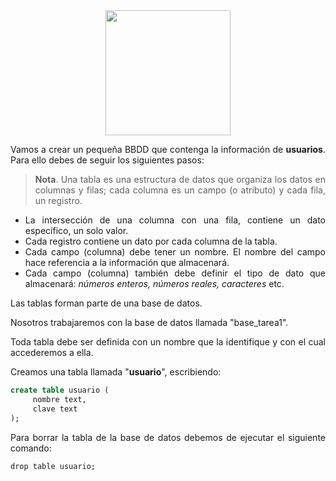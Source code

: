 <div align="justify">

<div align="center">
<img src="https://luciamonterorodriguez.com/wp-content/uploads/2021/03/computer-1331579_640.png" width="200px"/>
</div>

Vamos a crear un pequeña BBDD que contenga la información de __usuarios__.
Para ello debes de seguir los siguientes pasos:

> __Nota__. Una tabla es una estructura de datos que organiza los datos en columnas y filas; cada columna es un campo (o atributo) y cada fila, un registro. 
- La intersección de una columna con una fila, contiene un dato específico, un solo valor. 
- Cada registro contiene un dato por cada columna de la tabla.
- Cada campo (columna) debe tener un nombre. El nombre del campo hace referencia a la información que almacenará.
- Cada campo (columna) también debe definir el tipo de dato que almacenará: _números enteros, números reales, caracteres_ etc.


Las tablas forman parte de una base de datos.

Nosotros trabajaremos con la base de datos llamada "base_tarea1".

Toda tabla debe ser definida con un nombre que la identifique y con el cual accederemos a ella.

Creamos una tabla llamada "__usuario__", escribiendo:

```sql
create table usuario (
	 nombre text,
	 clave text
);
```
Para borrar la tabla de la base de datos debemos de ejecutar el siguiente comando:

```
drop table usuario;
```

</div>